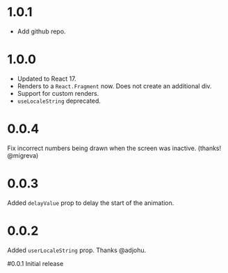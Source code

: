 # 1.0.1
* Add github repo.

# 1.0.0
* Updated to React 17.
* Renders to a `React.Fragment` now. Does not create an additional div.
* Support for custom renders.
* `useLocaleString` deprecated.

# 0.0.4
Fix incorrect numbers being drawn when the screen was inactive. (thanks! @migreva)

# 0.0.3
Added `delayValue` prop to delay the start of the animation.

# 0.0.2
Added `userLocaleString` prop. Thanks @adjohu.

#0.0.1
Initial release
